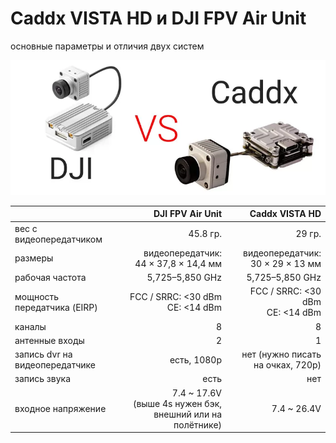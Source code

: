# Caddx VISTA HD и DJI FPV Air Unit

основные параметры и отличия двух систем

![](/unit-vs-vista/pics/dji-caddx-logo.png)

|                                |                                          DJI FPV Air Unit |                    Caddx VISTA HD |
| :----------------------------- | --------------------------------------------------------: | --------------------------------: |
| вес с видеопередатчиком        |                                                  45.8 гр. |                            29 гр. |
| размеры                        |                     видеопередатчик:<br /> 44 × 37,8 × 14,4 мм | видеопередатчик:<br />30 × 29 × 13 мм |
| рабочая частота                |                                           5,725–5,850 GHz |                   5,725–5,850 GHz |
| мощность передатчика (EIRP)    |                           FCC / SRRC: <30 dBm<br />CE: <14 dBm |   FCC / SRRC: <30 dBm<br />CE: <14 dBm |
| каналы                         |                                                         8 |                                 8 |
| антенные входы                 |                                                         2 |                                 1 |
| запись dvr на видеопередатчике |                                               есть, 1080p | нет (нужно писать на очках, 720p) |
| запись звука                   |                                                      есть |                               нет |
| входное напряжение             | 7.4 ~ 17.6V<br />(выше 4s нужен бэк, внешний или на полётнике) |                       7.4 ~ 26.4V |

